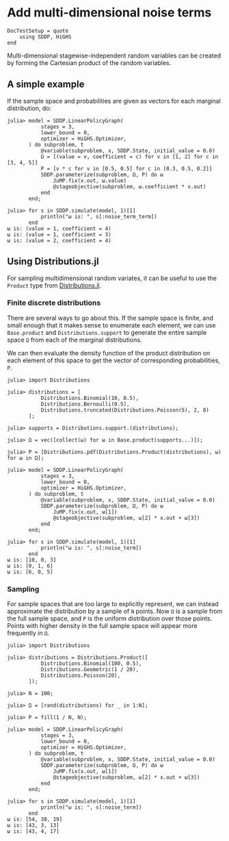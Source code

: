 # Add multi-dimensional noise terms

```@meta
DocTestSetup = quote
    using SDDP, HiGHS
end
```

Multi-dimensional stagewise-independent random variables can be created by
forming the Cartesian product of the random variables.

## A simple example

If the sample space and probabilities are given as vectors for each marginal
distribution, do:

```jldoctest; filter=[r"\(value = \d, coefficient = \d\)", r"1\-element.+"s]
julia> model = SDDP.LinearPolicyGraph(
           stages = 3,
           lower_bound = 0,
           optimizer = HiGHS.Optimizer,
       ) do subproblem, t
           @variable(subproblem, x, SDDP.State, initial_value = 0.0)
           Ω = [(value = v, coefficient = c) for v in [1, 2] for c in [3, 4, 5]]
           P = [v * c for v in [0.5, 0.5] for c in [0.3, 0.5, 0.2]]
           SDDP.parameterize(subproblem, Ω, P) do ω
               JuMP.fix(x.out, ω.value)
               @stageobjective(subproblem, ω.coefficient * x.out)
           end
       end;

julia> for s in SDDP.simulate(model, 1)[1]
           println("ω is: ", s[:noise_term_term])
       end
ω is: (value = 1, coefficient = 4)
ω is: (value = 1, coefficient = 3)
ω is: (value = 2, coefficient = 4)
```

## Using Distributions.jl

For sampling multidimensional random variates, it can be useful to use the
`Product` type from [Distributions.jl](https://github.com/JuliaStats/Distributions.jl).

### Finite discrete distributions

There are several ways to go about this. If the sample space is finite, and
small enough that it makes sense to enumerate each element, we can use
`Base.product` and `Distributions.support` to generate the entire sample space
`Ω` from each of the marginal distributions.

We can then evaluate the density function of the product distribution on each
element of this space to get the vector of corresponding probabilities, `P`.

```jldoctest; filter=[r"\[\d+, \d+, \d+\]", r"1\-element.+"s]
julia> import Distributions

julia> distributions = [
           Distributions.Binomial(10, 0.5),
           Distributions.Bernoulli(0.5),
           Distributions.truncated(Distributions.Poisson(5), 2, 8)
       ];

julia> supports = Distributions.support.(distributions);

julia> Ω = vec([collect(ω) for ω in Base.product(supports...)]);

julia> P = [Distributions.pdf(Distributions.Product(distributions), ω) for ω in Ω];

julia> model = SDDP.LinearPolicyGraph(
           stages = 3,
           lower_bound = 0,
           optimizer = HiGHS.Optimizer,
       ) do subproblem, t
           @variable(subproblem, x, SDDP.State, initial_value = 0.0)
           SDDP.parameterize(subproblem, Ω, P) do ω
               JuMP.fix(x.out, ω[1])
               @stageobjective(subproblem, ω[2] * x.out + ω[3])
           end
       end;

julia> for s in SDDP.simulate(model, 1)[1]
           println("ω is: ", s[:noise_term])
       end
ω is: [10, 0, 3]
ω is: [0, 1, 6]
ω is: [6, 0, 5]
```

### Sampling

For sample spaces that are too large to explicitly represent, we can instead
approximate the distribution by a sample of `N` points. Now `Ω` is a sample from
the full sample space, and `P` is the uniform distribution over those points.
Points with higher density in the full sample space will appear more frequently
in `Ω`.

```jldoctest; filter=[r"\[\d+, \d+, \d+\]", r"1\-element.+"s]
julia> import Distributions

julia> distributions = Distributions.Product([
           Distributions.Binomial(100, 0.5),
           Distributions.Geometric(1 / 20),
           Distributions.Poisson(20),
       ]);

julia> N = 100;

julia> Ω = [rand(distributions) for _ in 1:N];

julia> P = fill(1 / N, N);

julia> model = SDDP.LinearPolicyGraph(
           stages = 3,
           lower_bound = 0,
           optimizer = HiGHS.Optimizer,
       ) do subproblem, t
           @variable(subproblem, x, SDDP.State, initial_value = 0.0)
           SDDP.parameterize(subproblem, Ω, P) do ω
               JuMP.fix(x.out, ω[1])
               @stageobjective(subproblem, ω[2] * x.out + ω[3])
           end
       end;

julia> for s in SDDP.simulate(model, 1)[1]
           println("ω is: ", s[:noise_term])
       end
ω is: [54, 38, 19]
ω is: [43, 3, 13]
ω is: [43, 4, 17]
```
